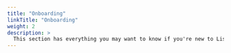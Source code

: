 ```yaml
---
title: "Onboarding"
linkTitle: "Onboarding"
weight: 2
description: >
  This section has everything you may want to know if you're new to ListMinut.
---
```


